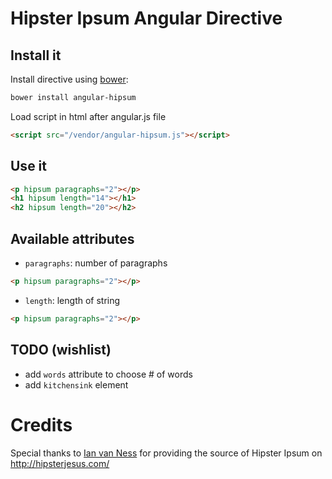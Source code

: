 # Hipster Ipsum Angular Directive

## Install it

Install directive using [bower](http://bower.io):
```bash
bower install angular-hipsum
```

Load script in html after angular.js file
```html
<script src="/vendor/angular-hipsum.js"></script>
```

## Use it
```html
<p hipsum paragraphs="2"></p>
<h1 hipsum length="14"></h1>
<h2 hipsum length="20"></h2>
```

## Available attributes
- `paragraphs`: number of paragraphs
```html
<p hipsum paragraphs="2"></p>
```
- `length`: length of string
```html
<p hipsum paragraphs="2"></p>
```

## TODO (wishlist)
- add `words` attribute to choose # of words
- add `kitchensink` element

# Credits
Special thanks to [Ian van Ness](http://ianvanness.com/) for providing the source of Hipster Ipsum on http://hipsterjesus.com/
